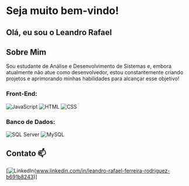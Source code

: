 # Seja muito bem-vindo! 

## Olá, eu sou o Leandro Rafael

## Sobre Mim

Sou estudante de Análise e Desenvolvimento de Sistemas e, embora atualmente não atue como desenvolvedor, estou constantemente criando projetos e aprimorando minhas habilidades para alcançar esse objetivo!

### Front-End:
![JavaScript](https://img.shields.io/badge/JavaScript-F7DF1E?style=for-the-badge&logo=javascript&logoColor=black)
![HTML](https://img.shields.io/badge/HTML5-E34F26?style=for-the-badge&logo=html5&logoColor=white)
![CSS](https://img.shields.io/badge/CSS3-1572B6?style=for-the-badge&logo=css3&logoColor=white)

### Banco de Dados:
![SQL Server](https://img.shields.io/badge/Microsoft%20SQL%20Server-CC2927?style=for-the-badge&logo=microsoft-sql-server&logoColor=white)
![MySQL](https://img.shields.io/badge/MySQL-4479A1?style=for-the-badge&logo=mysql&logoColor=white)


##  Contato 📫
[![LinkedIn](https://img.shields.io/badge/LinkedIn-0077B5?style=for-the-badge&logo=linkedin&logoColor=white)(www.linkedin.com/in/leandro-rafael-ferreira-rodriguez-b691b8243)]
